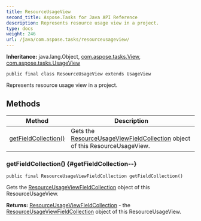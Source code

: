 ```yaml
---
title: ResourceUsageView
second_title: Aspose.Tasks for Java API Reference
description: Represents resource usage view in a project.
type: docs
weight: 246
url: /java/com.aspose.tasks/resourceusageview/
---
```


**Inheritance:**
java.lang.Object, [com.aspose.tasks.View](../../com.aspose.tasks/view), [com.aspose.tasks.UsageView](../../com.aspose.tasks/usageview)
```
public final class ResourceUsageView extends UsageView
```

Represents resource usage view in a project.
## Methods

| Method | Description |
| --- | --- |
| [getFieldCollection()](#getFieldCollection--) | Gets the [ResourceUsageViewFieldCollection](../../com.aspose.tasks/resourceusageviewfieldcollection) object of this ResourceUsageView. |
### getFieldCollection() {#getFieldCollection--}
```
public final ResourceUsageViewFieldCollection getFieldCollection()
```


Gets the [ResourceUsageViewFieldCollection](../../com.aspose.tasks/resourceusageviewfieldcollection) object of this ResourceUsageView.

**Returns:**
[ResourceUsageViewFieldCollection](../../com.aspose.tasks/resourceusageviewfieldcollection) - the [ResourceUsageViewFieldCollection](../../com.aspose.tasks/resourceusageviewfieldcollection) object of this ResourceUsageView.
